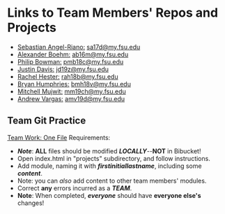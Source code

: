 # Links to Team Members' Repos and Projects

- [Sebastian Angel-Riano:](sa17d/README.md "Sebastian's repo") sa17d@my.fsu.edu
- [Alexander Boehm:](ab16m/README.md "Alexander's repo") ab16m@my.fsu.edu
- [Philip Bowman:](pmb18c/README.md "Philip's repo") pmb18c@my.fsu.edu
- [Justin Davis:](jd19z/README.md "Justin's repo") jd19z@my.fsu.edu
- [Rachel Hester:](rah18b/README.md "Rachel's repo") rah18b@my.fsu.edu
- [Bryan Humphries:](bmh18v/README.md "Bryan's repo") bmh18v@my.fsu.edu
- [Mitchell Mujwit:](mm19ch/README.md "Mitchell's repo") mm19ch@my.fsu.edu
- [Andrew Vargas:](amv19d/README.md "Andrew's repo") amv19d@my.fsu.edu

## Team Git Practice

[Team Work: One File](index.html "Team Git Practice") Requirements:  

- ***Note***: **ALL** files should be modified ***LOCALLY***--**NOT** in Bibucket!
- Open index.html in "projects" subdirectory, and follow instructions.
- Add module, naming it with ***firstinitiallastname***, including some ***content***.
- Note: you can *also* add content to other team members' modules.
- Correct **any** errors incurred as a ***TEAM***.
- **Note**: When completed, ***everyone*** should have **everyone else's** changes!
